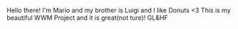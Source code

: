 Hello there! I'm Mario and my brother is Luigi and I like Donuts <3
This is my beautiful WWM Project and it is great(not ture)!
GL&HF
